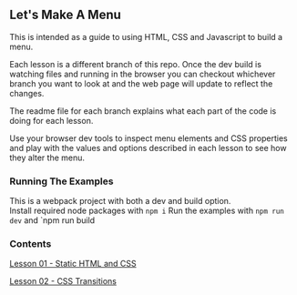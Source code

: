 ## Let's Make A Menu

This is intended as a guide to using HTML, CSS and Javascript to build a menu.  

Each lesson is a different branch of this repo. Once the dev build is watching files and running in the browser you can checkout whichever branch you want to look at and the web page will update to reflect the changes.

The readme file for each branch explains what each part of the code is doing for each lesson.  

Use your browser dev tools to inspect menu elements and CSS properties and play with the values and options described in each lesson to see how they alter the menu.

### Running The Examples

This is a webpack project with both a dev and build option.  
Install required node packages with `npm i`
Run the examples with `npm run dev`  and `npm run build  

### Contents

[Lesson 01 - Static HTML and CSS](https://github.com/mdooneymill/lets-make-a-menu/tree/01)

[Lesson 02 - CSS Transitions](https://github.com/mdooneymill/lets-make-a-menu/tree/02)
